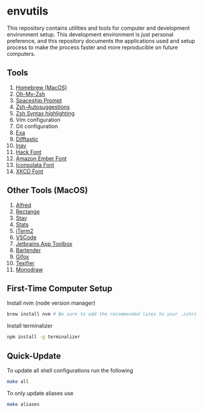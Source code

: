 # envutils

This repository contains utilities and tools for computer and development environment setup. This development environment is just personal preference, and this repository documents the applications used and setup process to make the process faster and more reproducible on future computers.

## Tools

1. [Homebrew (MacOS)](https://brew.sh)
1. [Oh-My-Zsh](https://ohmyz.sh/)
1. [Spaceship Prompt](https://github.com/spaceship-prompt/spaceship-prompt)
1. [Zsh-Autosuggestions](https://github.com/zsh-users/zsh-autosuggestions)
1. [Zsh Syntax highlighting](https://github.com/zsh-users/zsh-syntax-highlighting)
1. Vim configuration
1. Git configuration
1. [Exa](https://the.exa.website)
1. [Difftastic](https://difftastic.wilfred.me.uk)
1. [lnav](https://lnav.org/)
1. [Hack Font](https://sourcefoundry.org/hack/)
1. [Amazon Ember Font](https://developer.amazon.com/en-US/alexa/branding/echo-guidelines/identity-guidelines/typography)
1. [Iconsolata Font](https://fonts.google.com/specimen/Inconsolata)
1. [XKCD Font](https://github.com/ipython/xkcd-font/tree/master/xkcd-script/font)

## Other Tools (MacOS)

1. [Alfred](https://alfred.app)
1. [Rectange](https://rectangleapp.com)
1. [Stay](https://cordlessdog.com/stay/)
1. [Stats](https://github.com/exelban/stats)
1. [iTerm2](https://iterm2.com)
1. [VSCode](https://code.visualstudio.com)
1. [Jetbrains App Toolbox](https://www.jetbrains.com/toolbox-app/)
1. [Bartender](https://www.macbartender.com)
1. [Gifox](http://gifox.app)
1. [Texifier](https://www.texifier.com)
1. [Monodraw](https://monodraw.helftone.com/)

## First-Time Computer Setup

Install nvm (node version manager)

```bash
brew install nvm # Be sure to add the recommended lines to your .zshrc
```

Install terminalizer

```bash
npm install -g terminalizer
```

## Quick-Update

To update all shell configurations run the following 

```bash
make all
```

To only update aliases use

```bash
make aliases
```
